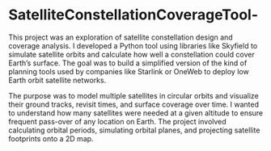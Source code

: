 # SatelliteConstellationCoverageTool-
This project was an exploration of satellite constellation design and coverage analysis. I developed a Python tool using libraries like Skyfield to simulate satellite orbits and calculate how well a constellation could cover Earth’s surface. The goal was to build a simplified version of the kind of planning tools used by companies like Starlink or OneWeb to deploy low Earth orbit satellite networks.

The purpose was to model multiple satellites in circular orbits and visualize their ground tracks, revisit times, and surface coverage over time. I wanted to understand how many satellites were needed at a given altitude to ensure frequent pass-over of any location on Earth. The project involved calculating orbital periods, simulating orbital planes, and projecting satellite footprints onto a 2D map.
